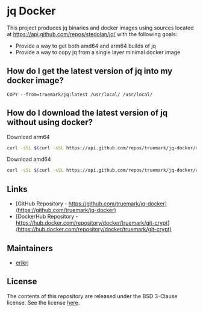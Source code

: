 # jq Docker

This project produces jq binaries and docker images using sources located at
https://api.github.com/repos/stedolan/jq/ with the following goals:

* Provide a way to get both amd64 and arm64 builds of jq
* Provide a way to copy jq from a single layer minimal docker image

## How do I get the latest version of jq into my docker image?

```
COPY --from=truemark/jq:latest /usr/local/ /usr/local/
```

## How do I download the latest version of jq without using docker?

Download arm64
```bash
curl -sSL $(curl -sSL https://api.github.com/repos/truemark/jq-docker/releases/latest | grep browser_download_url | grep arm64 | cut -d ':' -f 2,3 | tr -d \") -o jq
```

Download amd64
```bash
curl -sSL $(curl -sSL https://api.github.com/repos/truemark/jq-docker/releases/latest | grep browser_download_url | grep amd64 | cut -d ':' -f 2,3 | tr -d \") -o jq
```

## Links

 * [GitHub Repository - https://github.com/truemark/jq-docker](https://github.com/truemark/jq-docker)
 * [DockerHub Repository - https://hub.docker.com/repository/docker/truemark/git-crypt](https://hub.docker.com/repository/docker/truemark/git-crypt)
   
## Maintainers

 * [erikrj](https://github.com/erikrj)

## License

The contents of this repository are released under the BSD 3-Clause license. See the
license [here](https://github.com/truemark/jq-docker/blob/main/LICENSE.txt).


